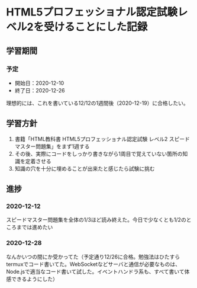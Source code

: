 # HTML5プロフェッショナル認定試験レベル2を受けることにした記録

## 学習期間
### 予定
* 開始日：2020-12-10
* 終了日：2020-12-26

理想的には、これを書いている12/12の1週間後（2020-12-19）に合格したい。

## 学習方針
1. 書籍「HTML教科書 HTML5プロフェッショナル認定試験 レベル2 スピードマスター問題集」をまず1週する
2. その後、実際にコードをしっかり書きながら1周目で覚えていない箇所の知識を定着させる
3. 知識の穴を十分に埋めることが出来たと感じたら試験に挑む

## 進捗
### 2020-12-12
スピードマスター問題集を全体の1/3ほど読み終えた。今日で少なくとも1/2のところまでは進めたい
### 2020-12-28
なんかいつの間にか受かってた（予定通り12/26に合格。勉強法はひたすらtermuxでコード書いてた。WebSocketなどサーバと通信が必要なものは、Node.jsで適当なコード書いて試した。イベントハンドラ系も、すべて書いて体感できるようにした）
